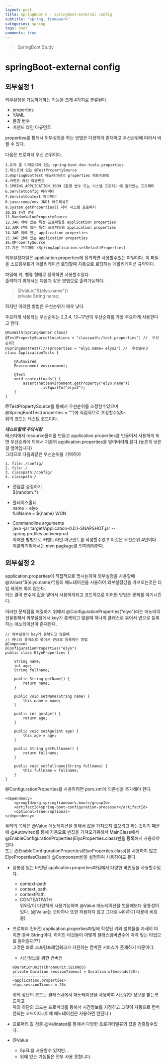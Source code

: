 ```yaml
---
layout: post
title: SpringBoot 6 - springBoot-external config
subtitle: "spring, framework"
categories: spring
tags: boot
comments: true
---
```

> SpringBoot Study

# springBoot-external config

## 외부설정 1
  
  외부설정을 가능하게하는 기능을 크게 4가지로 분류된다.  
  * properties  
  * YAML  
  * 환경 변수  
  * 커맨드 라인 아규먼트  

  properties를 통해서 외부설정을 하는 방법은 다양하게 존재하고 우선순위에 따라서 바뀔 수 있다.

  다음은 프로퍼티 우선 순위이다. 
  ```
  1.유저 홈 디렉토리에 있는 spring-boot-dev-tools.properties
  2.테스트에 있는 @TestPropertySource
  3.@SpringBootTest 애노테이션의 properties 애트리뷰트
  4.커맨드 라인 아규먼트
  5.SPRING_APPLICATION_JSON (환경 변수 또는 시스템 프로티) 에 들어있는 프로퍼티
  6.ServletConfig 파라미터
  7.ServletContext 파라미터
  8.java:comp/env JNDI 애트리뷰트
  9.System.getProperties() 자바 시스템 프로퍼티
  10.OS 환경 변수
  11.RandomValuePropertySource
  12.JAR 밖에 있는 특정 프로파일용 application properties
  13.JAR 안에 있는 특정 프로파일용 application properties
  14.JAR 밖에 있는 application properties
  15.JAR 안에 있는 application properties
  16.@PropertySource
  17.기본 프로퍼티 (SpringApplication.setDefaultProperties)
  ```

  외부설정파일은 application.properties에 정의하면 사용할수있는 파일이다.
  이 파일을 스프링부트가 애플리케이션 로딩할때 자동으로 로딩하는 애플리케이션 규약이다.

  파일에 키, 밸류 형태로 정의하면 사용할수있다.  
  출력하기 위해서는 다음과 같은 방법으로 출력가능하다.  

  >@Value("${elyo.name"})  
  private String name;
  
  하지만 이러한 방법은 우선순위가 매우 낮다  

  주요하게 사용되는 우선순위는 2,3,4, 12~17번의 우선순위를 가장 주요하게 사용한다고 한다.

  ```
  @RunWith(SpringRunner.class)
  @TestPropertySource(locations = "classpath:/test.properties") //  우선순위2
  @SpringBootTest()//(properties = "elyo.name= elyo2") //  우선순위3
  class ApplicationTests {

      @Autowired
      Environment environment;

      @Test
      void contextLoads() {
          assertThat(environment.getProperty("elyo.name"))
                  .isEqualTo("elyo2");
      }
  }
  ```  
  @TestPropertySource를 통해서 우선순위를 조정할수있으며 @SpringBootTest(properties = "")에 직접적으로 조정할수있다.   
  위의 코드는 테스트 코드이다.

  ***테스트할때 주의사항***  
  테스터에서 resource폴더를 만들고 application.properties를 만들어서 사용하게 되면 우선순위에 의해서 기존의 application.properties을 덮어버리게 된다.(높은게 낮은걸 덮어씁니다)  
  그러므로 다음과같은 우선순위를 기억하자  
  
  ```
  1. file:./config/
  2. file:./
  3. classpath:/config/
  4. classpath:/
  ```

  * 랜덤값 설정하기    
    ${random.*}

  * 플레이스홀더     
      name = elyo      
      fullName = ${name} WON   

  * Commandline arguments   
    java -jar target/Application-0.0.1-SNAPSHOT.jar --spring.profiles.active=prod     
    이러한 방법으로 커맨트라인 아규먼트를 작성할수있고 이것은 우선순위 4번이다.  
    이를하기위해서는 mvn pagkage를 먼자해야한다.
    
## 외부설정 2

  application.properties이 직접적으로 명시는하여 외부설정을 사용할때 
  @Value("${elyo.name}")등의 애노테이션을 사용하여 외부설정값을 가져오는것은 타입 세이프 하지 않는다.  
  이는 결국 변수에 값을 넣어서 사용하게되고 코드적으로 이러한 방법은 문제를 야기시킨다.  

  이러한 문제점을 해결하기 위해서 @ConfigurationProperties("elyo")라는 애노테이션을통해서 외부설정에서 key가 중복되고 많을때 하나의 클래스로 묶어서 빈으로 등록하는 애노테이션이 존재한다.  
  
  ```
  // 외부설정이 key가 중복되고 많을때
  // 하나의 클래스로 묶어서 빈으로 등록하는 방법
  @Component
  @ConfigurationProperties("elyo")
  public class ElyoProperties {

      String name;
      int age;
      String fullname;

      public String getName() {
          return name;
      }

      public void setName(String name) {
          this.name = name;
      }

      public int getAge() {
          return age;
      }

      public void setAge(int age) {
          this.age = age;
      }

      public String getFullname() {
          return fullname;
      }

      public void setFullname(String fullname) {
          this.fullname = fullname;
      }
  }  
  ```  
  @ConfigurationProperties를 사용하려면 pom.xml에 의존성을 추가해야 한다.

  ```
  <dependency>
      <groupId>org.springframework.boot</groupId>
      <artifactId>spring-boot-configuration-processor</artifactId>
      <optional>true</optional>
  </dependency>
  ```

  우리의 목적은 @Value 애노테이션을 통해서 값을 가져오지 않으려고 하는것이기 때문에 @Autowired를 통해 자동으로 빈값을 가져오기위해서 MainClass에서 @EnableConfigurationProperties(ElyoProperties.class)빈을 등록해서 사용하야한다.  
  또는 @EnableConfigurationProperties(ElyoProperties.class)을 사용하지 않고 ElyoPropertiesClass에 @Component빈을 설정하여 사용하여도 된다. 


  * 융통성 있는 바인딩
    application.properties파일에서 다양한 바인딩을 사용할수있다.  
    - context-path
    - context_path
    - contextPath
    - CONTEATPATH  
  위와같이 다양하게 사용가능하며 @Value 애노테이션을 썻을때보다 융통성이 있다. (@Value는 오타하나 또한 허용하지 않고 그대로 써야하기 때문에 비효율)

  * 프로퍼티 컨버전
    application.properties파일에 작성된 키와 밸류들을 자세히 따지면 결국 String이다. 하지만 이것들이 어떻게 클래스멤버변수에 각각 맞는 타입으로 들어갈까???   
    그것은 바로 스프링프레임워크가 지원하는 컨버전 서비스가 존재하기 때문이다.

    * 시간정보를 위한 컨버전
    
    ```
    @DurationUnit(ChronoUnit.SECONDS)
    private Duration sessionTimeout = Duration.ofSeconds(30);
    ----------------
    <applicatino.properties>
    elyo.sessionTimous = 25s
    ```

    위의 상단의 코드는 클래스내에서 애노테이션을 사용하여 시간위한 정보를 받는코드이고  
    위의 하단의 코드는 프로퍼티를 통해서 시간정보를 지정하고 그것이 자동으로 컨버전되는 코드이다.(이때 애노테이션은 사용하면 안된다.)

  * 프로퍼티 값 검증
    @Validated를 통해서 다양한 프로퍼티밸류의 값을 검증할수있다.


  * @Value
    * SpEL을 사용할수 있지만...
    * 위에 있는 기능들은 전부 사용 못합니다.
    


  